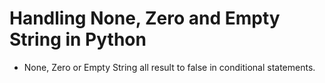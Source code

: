 # Handling None, Zero and Empty String in Python

- None, Zero or Empty String all result to false in conditional statements.
